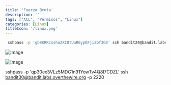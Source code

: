 ```yaml
---
title: 'Fuerza Bruta'
description: ''
tags: ["ACL", "Permisos", "Linux"]
categories: [Linux]
titleIcon: '/linux.png'
---
```


```bash
 sshpass -p 'gb8KRRCsshuZXI0tUuR6ypOFjiZbf3G8' ssh bandit24@bandit.labs.overthewire.org -p 2220
```

![image](https://github.com/user-attachments/assets/4e1aa720-9b94-4d36-91f4-26b8d9105e38)

![image](https://github.com/user-attachments/assets/d2a10c3b-8daa-42a1-8bf5-3f6d9493fa6f)

 sshpass -p 'qp30ex3VLz5MDG1n91YowTv4Q8l7CDZL' ssh bandit30@bandit.labs.overthewire.org -p 2220